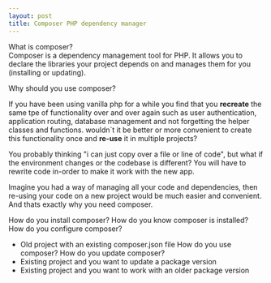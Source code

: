 ```yaml
---
layout: post
title: Composer PHP dependency manager
---
```

What is composer?<br>
Composer is a dependency management tool for PHP. It allows you to declare the libraries your project depends on and manages them for you (installing or updating).

Why should you use composer?

If you have been using vanilla php for a while you find that you **recreate** the same tpe of functionality over and over again such as user authentication, application  routing, database management and not forgetting the helper classes and functions. wouldn`t it be better or more convenient to create this functionality once and **re-use** it in multiple projects?

You probably thinking "i can just copy over a file or line of code", but what if the environment changes or the codebase is different? You will have to rewrite code in-order to make it work with the new app.

Imagine you had a way of managing all your code and dependencies, then re-using your code on a new project would be much easier and convenient. And thats exactly why you need composer.



How do you install composer?
How do you know composer is installed?
How do you configure composer?
- Old project with an existing composer.json  file 
How do you use composer?
How do you update composer?
- Existing project and you want to update a package version 
- Existing project and you want to work with an older package version 
